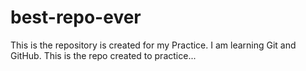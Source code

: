 # best-repo-ever

This is the repository is created for my Practice.
I am learning Git and GitHub.
This is the repo created to practice...
